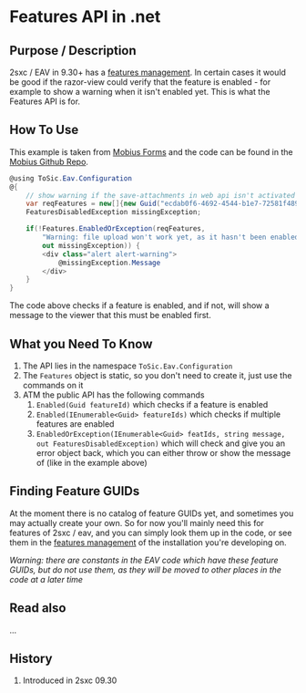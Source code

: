 # Features API in .net

## Purpose / Description

2sxc / EAV in 9.30+ has a [features management](https://2sxc.org/en/blog/post/new-features-management-in-2sxc-9-30). In certain cases it would be good if the razor-view could verify that the feature is enabled - for example to show a warning when it isn't enabled yet. This is what the Features API is for.

## How To Use

This example is taken from [Mobius Forms](https://2sxc.org/en/apps/app/mobius-forms-2-with-file-upload) and the code can be found in the [Mobius Github Repo](https://github.com/2sic/app-mobius-forms/blob/master/_Shared-Feature-UploadInAdam.cshtml).

```c#
@using ToSic.Eav.Configuration
@{
    // show warning if the save-attachments in web api isn't activated
    var reqFeatures = new[]{new Guid("ecdab0f6-4692-4544-b1e7-72581f489f6a")};
    FeaturesDisabledException missingException;

    if(!Features.EnabledOrException(reqFeatures,
        "Warning: file upload won't work yet, as it hasn't been enabled.",
        out missingException)) {
        <div class="alert alert-warning">
            @missingException.Message
        </div>
    }
}
```

The code above checks if a feature is enabled, and if not, will show a message to the viewer that this must be enabled first.

## What you Need To Know

1. The API lies in the namespace `ToSic.Eav.Configuration`
1. The `Features` object is static, so you don't need to create it, just use the commands on it
1. ATM the public API has the following commands
    1. `Enabled(Guid featureId)` which checks if a feature is enabled
    1. `Enabled(IEnumerable<Guid> featureIds)` which checks if multiple features are enabled
    1. `EnabledOrException(IEnumerable<Guid> featIds, string message, out FeaturesDisabledException)` which will check and give you an error object back, which you can either throw or show the message of (like in the example above)

## Finding Feature GUIDs

At the moment there is no catalog of feature GUIDs yet, and sometimes you may actually create your own. So for now you'll mainly need this for features of 2sxc / eav, and you can simply look them up in the code, or see them in the [features management](https://2sxc.org/en/blog/post/new-features-management-in-2sxc-9-30) of the installation you're developing on.

_Warning: there are constants in the EAV code which have these feature GUIDs, but do not use them, as they will be moved to other places in the code at a later time_


## Read also

...

## History

1. Introduced in 2sxc 09.30
